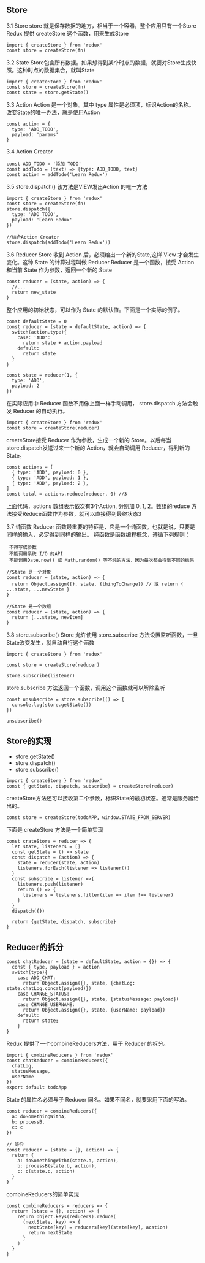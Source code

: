 ## Store
3.1 Store
store 就是保存数据的地方，相当于一个容器，整个应用只有一个Store
Redux 提供 createStore 这个函数，用来生成Store
```
import { createStore } from 'redux'
const store = createStore(fn)
```

3.2 State
Store包含所有数据。如果想得到某个时点的数据，就要对Store生成快照。这种时点的数据集合，就叫State
```
import { createStore } from 'redux'
const store = createStore(fn)
const state = store.getState()
```

3.3 Action
Action 是一个对象。其中 type 属性是必须项，标识Action的名称。改变State的唯一办法，就是使用Action
```
const action = {
  type: 'ADD_TODO',
  payload: 'params'
}
```

3.4 Action Creator
```
const ADD_TODO = '添加 TODO'
const addTodo = (text) => {type: ADD_TODO, text}
const action = addTodo('Learn Redux')
```

3.5 store.dispatch()
该方法是VIEW发出Action 的唯一方法
```
import { createStore } from 'redux'
const store = createStore(fn)
store.dispatch({
  type: 'ADD_TODO',
  payload: 'Learn Redux'
})

//结合Action Creator
store.dispatch(addTodo('Learn Redux'))
```

3.6 Reducer
Store 收到 Action 后，必须给出一个新的State,这样 View 才会发生变化。这种 State 的计算过程叫做 Reducer
Reducer 是一个函数，接受 Action 和当前 State 作为参数，返回一个新的 State
```
const reducer = (state, action) => {
  //...
  return new_state
}
```
整个应用的初始状态，可以作为 State 的默认值。下面是一个实际的例子。
```
const defaultState = 0
const reducer = (state = defaultState, action) => {
  switch(action.type){
    case: 'ADD':
      return state + action.payload
    default:
      return state
  }
}

const state = reducer(1, {
  type: 'ADD',
  payload: 2
})
```
在实际应用中 Reducer 函数不用像上面一样手动调用， store.dispatch 方法会触发 Reducer 的自动执行。
```
import { createStore } from 'redux'
const store = createStore(reducer)
```
createStore接受 Reducer 作为参数，生成一个新的 Store。以后每当store.dispatch发送过来一个新的 Action，就会自动调用 Reducer，得到新的 State。

```
const actions = [
  { type: 'ADD', payload: 0 },
  { type: 'ADD', payload: 1 },
  { type: 'ADD', payload: 2 },
]
const total = actions.reduce(reducer, 0) //3
```
上面代码，actions 数组表示依次有3个Action, 分别加 0, 1, 2。数组的reduce 方法接受Reduce函数作为参数，就可以直接得到最终状态3

3.7 纯函数
Reducer 函数最重要的特征是，它是一个纯函数。也就是说，只要是同样的输入，必定得到同样的输出。
纯函数是函数编程概念，遵循下列规则：
```
 不得写成参数
 不能调用系统 I/O 的API
 不能调用Date.now() 或 Math,random() 等不纯的方法，因为每次都会得到不同的结果
```

```
//State 是一个对象
const reducer = (state, action) => {
  return Object.assign({}, state, {thingToChange}) // 或 return { ...state, ...newState }
}

//State 是一个数组
const reducer = (state, action) => {
  return [...state, newItem]
}
```

3.8 store.subscribe()
Store 允许使用 store.subscribe 方法设置监听函数，一旦State改变发生，就自动自行这个函数
```
import { createStore } from 'redux'

const store = createStore(reducer)

store.subscribe(listener)
```
store.subscribe 方法返回一个函数，调用这个函数就可以解除监听
```
const unsubscribe = store.subscribe(() => {
  console.log(store.getState())
})

unsubscribe()
```

## Store的实现
- store.getState()
- store.dispatch()
- store.subscribe()

```
import { createStore } from 'redux'
const { getState, dispatch, subscribe} = createStore(reducer)
```
createStore方法还可以接收第二个参数，标识State的最初状态。通常是服务器给出的。
```
const store = createStore(todoAPP, window.STATE_FROM_SERVER)
```
下面是 createStore 方法是一个简单实现
```
const crateStore = reducer => {
  let state, listeners = []
  const getState = () => state
  const dispatch = (action) => {
    state = reducer(state, action)
    listeners.forEach(listener => listener())
  }
  const subscribe = listener =>{
    listeners.push(listener)
    return () => {
      listeners = listeners.filter(item => item !== listener)
    }
  }
  dispatch({})
  
  return {getState, dispatch, subscribe}
}
```

## Reducer的拆分
```
const chatReducer = (state = defaultState, action = {}) => {
  const { type, payload } = action
  switch(type){
    case ADD_CHAT:
      return Object.assign({}, state, {chatLog: state.chatLog.concat(payload)})
    case CHANGE_STATUS:
      return Object.assign({}, state, {statusMessage: payload})
    case CHANGE_USERNAME:
      return Object.assign({}, state, {userName: payload})
    default:
      return state;
    }
}
```
Redux 提供了一个combineReducers方法，用于 Reducer 的拆分。
```
import { combineReducers } from 'redux'
const chatReducer = combineReducers({
  chatLog,
  statusMessage,
  userName
})
export default todoApp
```
State 的属性名必须与子 Reducer 同名。如果不同名，就要采用下面的写法。
```
const reducer = combineReducers({
  a: doSomethingWithA,
  b: processB,
  c: c
})

// 等价
const reducer = (state = {}, action) => {
  return {
    a: doSomethingWithA(state.a, action),
    b: processB(state.b, action),
    c: c(state.c, action)
  }
} 
```
combineReducers的简单实现
```
const combineReducers = reducers => {
  return (state = {}, action) => {
    return Object.keys(reducers).reduce(
      (nextState, key) => {
        nextState[key] = reducers[key](state[key], acstion)
        return nextState
      }
    )
  }
}
```

